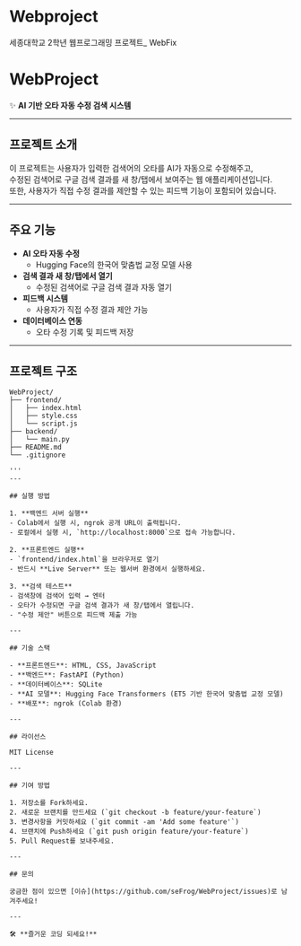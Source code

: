 # Webproject
세종대학교 2학년 웹프로그래밍 프로젝트_ WebFix
# WebProject

✨ **AI 기반 오타 자동 수정 검색 시스템**

---

## 프로젝트 소개

이 프로젝트는 사용자가 입력한 검색어의 오타를 AI가 자동으로 수정해주고,  
수정된 검색어로 구글 검색 결과를 새 창/탭에서 보여주는 웹 애플리케이션입니다.  
또한, 사용자가 직접 수정 결과를 제안할 수 있는 피드백 기능이 포함되어 있습니다.

---

## 주요 기능

- **AI 오타 자동 수정**
  - Hugging Face의 한국어 맞춤법 교정 모델 사용
- **검색 결과 새 창/탭에서 열기**
  - 수정된 검색어로 구글 검색 결과 자동 열기
- **피드백 시스템**
  - 사용자가 직접 수정 결과 제안 가능
- **데이터베이스 연동**
  - 오타 수정 기록 및 피드백 저장

---

## 프로젝트 구조

```plaintext
WebProject/
├── frontend/
│   ├── index.html
│   ├── style.css
│   └── script.js
├── backend/
│   └── main.py
├── README.md
└── .gitignore

'''
---

## 실행 방법

1. **백엔드 서버 실행**
- Colab에서 실행 시, ngrok 공개 URL이 출력됩니다.
- 로컬에서 실행 시, `http://localhost:8000`으로 접속 가능합니다.

2. **프론트엔드 실행**
- `frontend/index.html`을 브라우저로 열기
- 반드시 **Live Server** 또는 웹서버 환경에서 실행하세요.

3. **검색 테스트**
- 검색창에 검색어 입력 → 엔터
- 오타가 수정되면 구글 검색 결과가 새 창/탭에서 열립니다.
- "수정 제안" 버튼으로 피드백 제출 가능

---

## 기술 스택

- **프론트엔드**: HTML, CSS, JavaScript
- **백엔드**: FastAPI (Python)
- **데이터베이스**: SQLite
- **AI 모델**: Hugging Face Transformers (ET5 기반 한국어 맞춤법 교정 모델)
- **배포**: ngrok (Colab 환경)

---

## 라이선스

MIT License

---

## 기여 방법

1. 저장소를 Fork하세요.
2. 새로운 브랜치를 만드세요 (`git checkout -b feature/your-feature`)
3. 변경사항을 커밋하세요 (`git commit -am 'Add some feature'`)
4. 브랜치에 Push하세요 (`git push origin feature/your-feature`)
5. Pull Request를 보내주세요.

---

## 문의

궁금한 점이 있으면 [이슈](https://github.com/seFrog/WebProject/issues)로 남겨주세요!

---

🛠️ **즐거운 코딩 되세요!**
